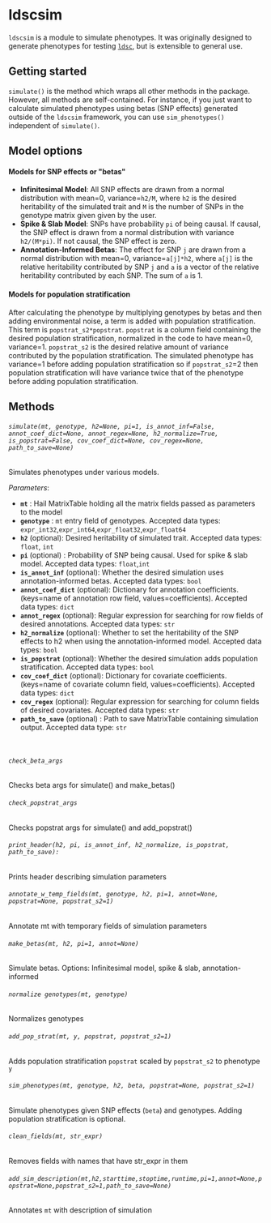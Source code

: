 # ldscsim
`ldscsim` is a module to simulate phenotypes. It was originally designed to generate phenotypes for testing [`ldsc`](https://github.com/bulik/ldsc), but is extensible to general use.
<br>

## Getting started
`simulate()` is the method which wraps all other methods in the package. However, all methods are self-contained. For instance, if you just want to calculate simulated phenotypes using betas (SNP effects) generated outside of the `ldscsim` framework, you can use `sim_phenotypes()` independent of `simulate()`.
<br>

## Model options
#### Models for SNP effects or "betas"
* **Infinitesimal Model**: All SNP effects are drawn from a normal distribution with mean=0, variance=`h2/M`, where `h2` is the desired heritability of the simulated trait and `M` is the number of SNPs in the genotype matrix given given by the user.
* **Spike & Slab Model**: SNPs have probability `pi` of being causal. If causal, the SNP effect is drawn from a normal distribution with variance `h2/(M*pi)`. If not causal, the SNP effect is zero.
* **Annotation-Informed Betas**: The effect for SNP `j` are drawn from a normal distribution with mean=0, variance=`a[j]*h2`, where `a[j]` is the relative heritability contributed by SNP `j` and `a` is a vector of the relative heritability contributed by each SNP. The sum of `a` is 1.

#### Models for population stratification
After calculating the phenotype by multiplying genotypes by betas and then adding environmental noise, a term is added with population stratification. This term is `popstrat_s2*popstrat`. `popstrat` is a column field containing the desired population stratification, normalized in the code to have mean=0, variance=1. `popstrat_s2` is the desired relative amount of variance contributed by the population stratification. The simulated phenotype has variance=1 before adding population stratification so if `popstrat_s2`=2 then population stratification will have variance twice that of the phenotype before adding population stratification.
<br>


## Methods
###### `simulate(mt, genotype, h2=None, pi=1, is_annot_inf=False, annot_coef_dict=None, annot_regex=None, h2_normalize=True,  is_popstrat=False, cov_coef_dict=None, cov_regex=None, path_to_save=None)`
Simulates phenotypes under various models.
<br>

*Parameters*: 
* **`mt`** :  Hail MatrixTable holding all the matrix fields passed as parameters to the model
* **`genotype`** : `mt` entry field of genotypes. Accepted data types: `expr_int32`,`expr_int64`,`expr_float32`,`expr_float64`
* **`h2`** (optional): Desired heritability of simulated trait. Accepted data types: `float`, `int`
* **`pi`** (optional) : Probability of SNP being causal. Used for spike & slab model. Accepted data types: `float`,`int`
* **`is_annot_inf`** (optional): Whether the desired simulation uses annotation-informed betas. Accepted data types: `bool`
* **`annot_coef_dict`** (optional): Dictionary for annotation coefficients. (keys=name of annotation row field, values=coefficients). Accepted data types: `dict`
* **`annot_regex`** (optional): Regular expression for searching for row fields of desired annotations. Accepted data types: `str`
* **`h2_normalize`** (optional): Whether to set the heritability of the SNP effects to h2 when using the annotation-informed model. Accepted data types: `bool`
* **`is_popstrat`** (optional): Whether the desired simulation adds population stratification. Accepted data types: `bool`
* **`cov_coef_dict`** (optional): Dictionary for covariate coefficients. (keys=name of covariate column field, values=coefficients). Accepted data types: `dict`
* **`cov_regex`** (optional): Regular expression for searching for column fields of desired covariates. Accepted data types: `str`
* **`path_to_save`** (optional) : Path to save MatrixTable containing simulation output. Accepted data type: `str`
<br>

###### `check_beta_args`
Checks beta args for simulate() and make_betas()
<br>

###### `check_popstrat_args`
Checks popstrat args for simulate() and add_popstrat()
<br>

###### `print_header(h2, pi, is_annot_inf, h2_normalize, is_popstrat, path_to_save):`
Prints header describing simulation parameters
<br>

###### `annotate_w_temp_fields(mt, genotype, h2, pi=1, annot=None, popstrat=None, popstrat_s2=1)`
Annotate mt with temporary fields of simulation parameters
<br>

###### `make_betas(mt, h2, pi=1, annot=None)`
Simulate betas. Options: Infinitesimal model, spike & slab, annotation-informed
<br>

###### `normalize genotypes(mt, genotype)`
Normalizes genotypes
<br>

###### `add_pop_strat(mt, y, popstrat, popstrat_s2=1)`
Adds population stratification `popstrat` scaled by `popstrat_s2` to phenotype `y`
<br>

###### `sim_phenotypes(mt, genotype, h2, beta, popstrat=None, popstrat_s2=1)`
Simulate phenotypes given SNP effects (`beta`) and genotypes. Adding population stratification is optional.
<br>

###### `clean_fields(mt, str_expr)`
Removes fields with names that have str_expr in them
<br>

###### `add_sim_description(mt,h2,starttime,stoptime,runtime,pi=1,annot=None,popstrat=None,popstrat_s2=1,path_to_save=None)`
Annotates `mt` with description of simulation

